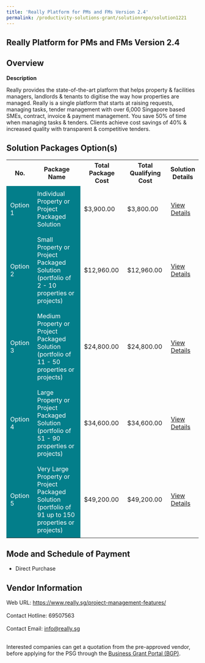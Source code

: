 ```yaml
---
title: 'Really Platform for PMs and FMs Version 2.4'
permalink: /productivity-solutions-grant/solutionrepo/solution1221
---
```


## Really Platform for PMs and FMs Version 2.4

## Overview

**Description**

Really provides the state-of-the-art platform that helps property & facilities managers, landlords & tenants to digitise the way how properties are managed. Really is a single platform that starts at raising requests, managing tasks, tender management with over 6,000 Singapore based SMEs, contract, invoice & payment management. You save 50% of time when managing tasks & tenders. Clients achieve cost savings of 40% & increased quality with transparent & competitive tenders.

## Solution Packages Option(s)

<table>
<tr>
<th><b>No.</b></th>
<th><b>Package Name</b></th>
<th><b>Total Package Cost</b></th>
<th><b>Total Qualifying Cost</b></th>
<th><b>Solution Details</b></th>
</tr>
<tr>
<td style='padding: 10px; background-color: #037E8A; color: #FFFFFF;'>Option 1</td>
<td style='padding: 10px; background-color: #037E8A; color: #FFFFFF;'>Individual Property or Project Packaged Solution</td>
<td style='padding: 10px;'>$3,900.00</td>
<td style='padding: 10px;'>$3,800.00</td>
<td style='padding: 10px;'><a href='/images/psg/Really_20200287_Desensitised_Annex_3_Part_1.pdf' target='_blank'>View Details</a></td>
</tr>
<tr>
<td style='padding: 10px; background-color: #037E8A; color: #FFFFFF;'>Option 2</td>
<td style='padding: 10px; background-color: #037E8A; color: #FFFFFF;'>Small Property or Project Packaged Solution (portfolio of 2 - 10 properties or projects)</td>
<td style='padding: 10px;'>$12,960.00</td>
<td style='padding: 10px;'>$12,960.00</td>
<td style='padding: 10px;'><a href='/images/psg/Really_20200287_Desensitised_Annex_3_Part_2.pdf' target='_blank'>View Details</a></td>
</tr>
<tr>
<td style='padding: 10px; background-color: #037E8A; color: #FFFFFF;'>Option 3</td>
<td style='padding: 10px; background-color: #037E8A; color: #FFFFFF;'>Medium Property or Project Packaged Solution (portfolio of 11 - 50 properties or projects)</td>
<td style='padding: 10px;'>$24,800.00</td>
<td style='padding: 10px;'>$24,800.00</td>
<td style='padding: 10px;'><a href='/images/psg/Really_20200287_Desensitised_Annex_3_Part_3.pdf' target='_blank'>View Details</a></td>
</tr>
<tr>
<td style='padding: 10px; background-color: #037E8A; color: #FFFFFF;'>Option 4</td>
<td style='padding: 10px; background-color: #037E8A; color: #FFFFFF;'>Large Property or Project Packaged Solution (portfolio of 51 - 90 properties or projects)</td>
<td style='padding: 10px;'>$34,600.00</td>
<td style='padding: 10px;'>$34,600.00</td>
<td style='padding: 10px;'><a href='/images/psg/Really_20200287_Desensitised_Annex_3_Part_4.pdf' target='_blank'>View Details</a></td>
</tr>
<tr>
<td style='padding: 10px; background-color: #037E8A; color: #FFFFFF;'>Option 5</td>
<td style='padding: 10px; background-color: #037E8A; color: #FFFFFF;'>Very Large Property or Project Packaged Solution (portfolio of 91 up to 150 properties or projects)</td>
<td style='padding: 10px;'>$49,200.00</td>
<td style='padding: 10px;'>$49,200.00</td>
<td style='padding: 10px;'><a href='/images/psg/Really_20200287_Desensitised_Annex_3_Part_5.pdf' target='_blank'>View Details</a></td>
</tr>
</table>

## Mode and Schedule of Payment

 - Direct Purchase

## Vendor Information

 Web URL: https://www.really.sg/project-management-features/ <br><br>Contact Hotline: 69507563 <br><br>Contact Email: info@really.sg <br><br>

Interested companies can get a quotation from the pre-approved vendor, before applying for the PSG through the <a href='https://www.businessgrants.gov.sg/' target='_blank' rel='noopener'>Business Grant Portal (BGP)</a>.

<script src="/jquery/resize-tables.js"></script>
